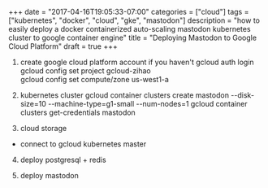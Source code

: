 +++
date = "2017-04-16T19:05:33-07:00"
categories = ["cloud"]
tags = ["kubernetes", "docker", "cloud", "gke", "mastodon"]
description = "how to easily deploy a docker containerized auto-scaling mastodon kubernetes cluster to google container engine"
title = "Deploying Mastodon to Google Cloud Platform"
draft = true
+++

1. create google cloud platform account if you haven't
gcloud auth login
gcloud config set project gcloud-zihao  
gcloud config set compute/zone us-west1-a  

2. kubernetes cluster
gcloud container clusters create mastodon --disk-size=10 --machine-type=g1-small --num-nodes=1
gcloud container clusters get-credentials mastodon

3. cloud storage

- connect to gcloud kubernetes master


4. deploy postgresql + redis

5. deploy mastodon 

